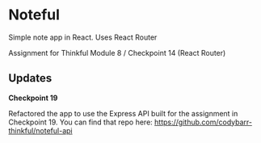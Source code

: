 # Noteful

Simple note app in React. Uses React Router

Assignment for Thinkful Module 8 / Checkpoint 14 (React Router)

## Updates

**Checkpoint 19**

Refactored the app to use the Express API built for the assignment in Checkpoint 19.
You can find that repo here: https://github.com/codybarr-thinkful/noteful-api
